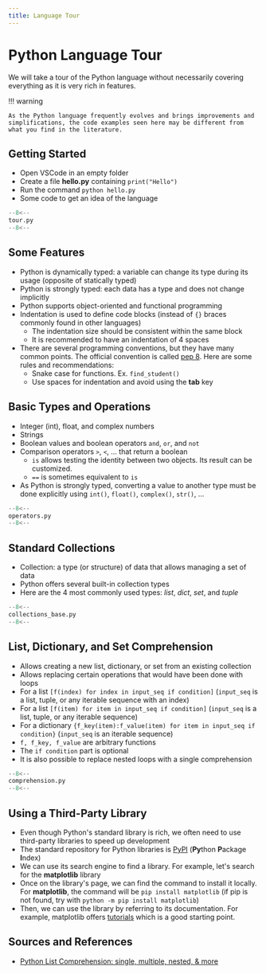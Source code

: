 ```yaml
---
title: Language Tour
---
```


# Python Language Tour

We will take a tour of the Python language without necessarily covering everything as it is very rich in features.

!!! warning

    As the Python language frequently evolves and brings improvements and simplifications, the code examples seen here may be different from what you find in the literature.

## Getting Started

- Open VSCode in an empty folder
- Create a file **hello.py** containing `print("Hello")`
- Run the command `python hello.py`
- Some code to get an idea of the language

```py
--8<--
tour.py
--8<--
```

## Some Features

- Python is dynamically typed: a variable can change its type during its usage (opposite of statically typed)
- Python is strongly typed: each data has a type and does not change implicitly
- Python supports object-oriented and functional programming
- Indentation is used to define code blocks (instead of `{}` braces commonly found in other languages)
    - The indentation size should be consistent within the same block
    - It is recommended to have an indentation of 4 spaces
- There are several programming conventions, but they have many common points. The official convention is called [pep 8](https://peps.python.org/pep-0008/). Here are some rules and recommendations:
    - Snake case for functions. Ex. `find_student()`
    - Use spaces for indentation and avoid using the **tab** key

## Basic Types and Operations

- Integer (int), float, and complex numbers
- Strings
- Boolean values and boolean operators `and`, `or`, and `not`
- Comparison operators `>`, `<`, ... that return a boolean
    - `is` allows testing the identity between two objects. Its result can be customized.
    - `==` is sometimes equivalent to `is`
- As Python is strongly typed, converting a value to another type must be done explicitly using `int()`, `float()`, `complex()`, `str()`, ...

```py
--8<--
operators.py
--8<--
```

## Standard Collections

- Collection: a type (or structure) of data that allows managing a set of data
- Python offers several built-in collection types
- Here are the 4 most commonly used types: *list*, *dict*, *set*, and *tuple*

```py
--8<--
collections_base.py
--8<--
```

## List, Dictionary, and Set Comprehension

- Allows creating a new list, dictionary, or set from an existing collection
- Allows replacing certain operations that would have been done with loops
- For a list `[f(index) for index in input_seq if condition]` (`input_seq` is a list, tuple, or any iterable sequence with an index)
- For a list `[f(item) for item in input_seq if condition]` (`input_seq` is a list, tuple, or any iterable sequence)
- For a dictionary `{f_key(item):f_value(item) for item in input_seq if condition}` (`input_seq` is an iterable sequence)
- `f, f_key, f_value` are arbitrary functions
- The `if condition` part is optional
- It is also possible to replace nested loops with a single comprehension

```py
--8<--
comprehension.py
--8<--
```

## Using a Third-Party Library

- Even though Python's standard library is rich, we often need to use third-party libraries to speed up development
- The standard repository for Python libraries is [PyPI](https://pypi.org/) (**Py**thon **P**ackage **I**ndex)
- We can use its search engine to find a library. For example, let's search for the **matplotlib** library
- Once on the library's page, we can find the command to install it locally. For **matplotlib**, the command will be `pip install matplotlib` (if pip is not found, try with `python -m pip install matplotlib`)
- Then, we can use the library by referring to its documentation. For example, matplotlib offers [tutorials](https://matplotlib.org/stable/tutorials/index.html) which is a good starting point.

## Sources and References

- [Python List Comprehension: single, multiple, nested, & more](https://www.learndatasci.com/solutions/python-list-comprehension/)
